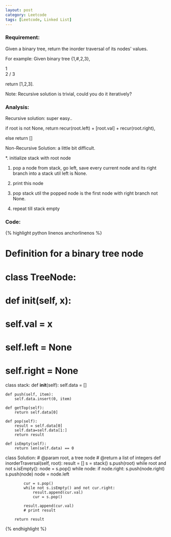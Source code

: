 ```yaml
---
layout: post
category: Leetcode
tags: [Leetcode, Linked List]
---
```

### Requirement:
Given a binary tree, return the inorder traversal of its nodes' values.

For example:
Given binary tree {1,#,2,3},

   1
    \
     2
    /
   3

return [1,2,3].

Note: Recursive solution is trivial, could you do it iteratively?

### Analysis:

Recursive solution: super easy..

if root is not None, return recur(root.left) + [root.val] + recur(root.right),

else return []

Non-Recursive Solution: a little bit difficult.

*.  initialize stack with root node

1.  pop a node from stack, go left, save every current node and its right branch into a stack util left is None.

2.  print this node

3.  pop stack util the popped node is the first node with right branch not None.

4.  repeat till stack empty


### Code:

{% highlight python  linenos anchorlinenos %}
# Definition for a  binary tree node
# class TreeNode:
#     def __init__(self, x):
#         self.val = x
#         self.left = None
#         self.right = None
class stack:
    def __init__(self):
        self.data = []
        
    def push(self, item):
        self.data.insert(0, item)
        
    def getTop(self):
        return self.data[0]
        
    def pop(self):
        result = self.data[0]
        self.data=self.data[1:]
        return result
        
    def isEmpty(self):
        return len(self.data) == 0
        
class Solution:
    # @param root, a tree node
    # @return a list of integers
    def inorderTraversal(self, root):
        result = []
        s = stack()
        s.push(root)
        while root and not s.isEmpty():
            node = s.pop()
            while node:
                if node.right:
                    s.push(node.right)
                s.push(node)
                node = node.left
                
            cur = s.pop()
            while not s.isEmpty() and not cur.right:
                result.append(cur.val)
                cur = s.pop()

            result.append(cur.val)
            # print result
            
        return result
{% endhighlight %}